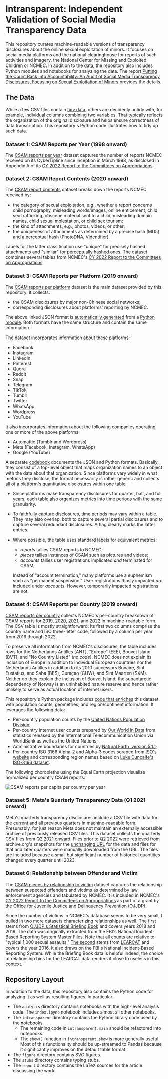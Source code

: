 # Intransparent: Independent Validation of Social Media Transparency Data

This repository curates machine-readable versions of transparency disclosures
about the online sexual exploitation of minors. It focuses on social media
platforms and the national clearinghouse for reports of such activities and
imagery, the National Center for Missing and Exploited Children or NCMEC. In
addition to the data, the repository also includes Python modules and notebooks
for analyzing the data. The report [Putting the Count Back Into Accountability:
An Audit of Social Media Transparency Disclosures, Focusing on Sexual
Exploitation of Minors](report/report.pdf) provides the details.


## The Data

While a few CSV files contain [tidy
data](https://vita.had.co.nz/papers/tidy-data.pdf), others are decidedly untidy
with, for example, individual columns combining two variables. That typically
reflects the organization of the original disclosure and helps ensure
correctness of data transcription. This repository's Python code illustrates how
to tidy up such data.


### Dataset 1: CSAM Reports per Year (1998 onward)

The [CSAM reports per year](data/csam-reports-per-year.csv) dataset captures the
number of reports NCMEC received on its CyberTipline since inception in March
1998, as disclosed in Appendix A of its [CY 2022 Report to the Committees on
Appropriations](https://www.missingkids.org/content/dam/missingkids/pdfs/OJJDP-NCMEC-Transparency_2022-Calendar-Year.pdf).


### Dataset 2: CSAM Report Contents (2020 onward)

The [CSAM report contents](data/csam-report-contents.csv) dataset breaks down
the reports NCMEC received by:

  * the category of sexual exploitation, e.g., whether a report concerns child
    pornography, misleading words/images, online enticement, child sex
    trafficking, obscene material sent to a child, misleading domain names,
    child sexual molestation, or child sex tourism;
  * the kind of attachments, e.g., photos, videos, or other;
  * the uniqueness of attachments as determined by a precise hash (MD5) and a
    perceptual hash (PhotoDNA, Videntifier).

Labels for the latter classification use "unique" for precisely hashed
attachments and "similar" for perceptually hashed ones. The dataset combines
several tables from NCMEC's [CY 2022 Report to the Committees on
Appropriations](https://www.missingkids.org/content/dam/missingkids/pdfs/OJJDP-NCMEC-Transparency_2022-Calendar-Year.pdf).


### Dataset 3: CSAM Reports per Platform (2019 onward)

The [CSAM reports per platform](data/csam-reports-per-platform.json) dataset is
the main dataset provided by this repository. It collects:

  * the CSAM disclosures by major non-Chinese social networks;
  * corresponding disclosures about platforms' reporting by NCMEC.

The above linked JSON format is [automatically
generated](intransparent/platform/export.py) from a [Python
module](intransparent/platform/data.py). Both formats have the same structure
and contain the same information.

The dataset incorporates information about these platforms:

  * Facebook
  * Instagram
  * LinkedIn
  * Pinterest
  * Quora
  * Reddit
  * Snap
  * Telegram
  * TikTok
  * Tumblr
  * Twitter
  * WhatsApp
  * Wordpress
  * YouTube

It also incorporates information about the following companies operating one or
more of the above platforms:

  * Automattic (Tumblr and Wordpress)
  * Meta (Facebook, Instagram, WhatsApp)
  * Google (YouTube)

A separate [codebook](codebook.md) documents the JSON and Python formats.
Basically, they consist of a top-level object that maps organization names to an
object with the data about that organization. Since platforms vary widely in
what metrics they disclose, the format necessarily is rather generic and
collects all of a platform's quantitative disclosures within one table:

  * Since platforms make transparency disclosures for quarter, half, and full
    years, each table also organizes metrics into time periods with the same
    granularity.
  * To faithfully capture disclosures, time periods may vary within a table.
    They may also overlap, both to capture several partial disclosures and to
    capture several redundant disclosures. A flag clearly marks the latter
    entries.
  * Where possible, the table uses standard labels for equivalent metrics:

      * _reports_ tallies CSAM reports to NCMEC;
      * _pieces_ tallies instances of CSAM such as pictures and videos;
      * _accounts_ tallies user registrations implicated *and* terminated
        for CSAM;

    Instead of "account termination," many platforms use a euphemism such as
    "permanent suspension." User registrations thusly impacted *are* included
    under *accounts*. However, temporarily impacted registrations are not.


### Dataset 4: CSAM Reports per Country (2019 onward)

[CSAM reports per country](data/csam-reports-per-country.csv) collects NCMEC's
per-country breakdown of CSAM reports for
[2019](https://www.missingkids.org/content/dam/missingkids/pdfs/2019-cybertipline-reports-by-country.pdf),
[2020](https://www.missingkids.org/content/dam/missingkids/pdfs/2020-reports-by-country.pdf),
[2021](https://www.missingkids.org/content/dam/missingkids/pdfs/2021-reports-by-country.pdf),
and
[2022](https://www.missingkids.org/content/dam/missingkids/pdfs/2022-reports-by-country.pdf)
in machine-readable form. The CSV table is mostly straightforward: Its first two
columns comprise the country name and ISO three-letter code, followed by a
column per year from 2019 through 2022.

To preserve all information from NCMEC's disclosures, the table includes rows
for the Netherlands Antilles (ANT), "Europe" (EEE), Bouvet Island (BVT), and "No
Country Listed" (*no code*). NCMEC does not explain its inclusion of Europe in
addition to individual European countries nor the Netherlands Antilles in
addition to its 2010 successors Bonaire, Sint Eustatius, and Saba (BES), Curaçao
(CUW), and Sint Maarten (SXM). Neither do they explain the inclusion of Bouvet
Island; the subantarctic dependency of Norway is an uninhabited nature reserve
and hence rather unlikely to serve as actual location of internet users.

This repository's Python package includes [code that
enriches](intransparent/country.py) this dataset with population counts,
geometries, and region/continent information. It leverages the following data:

  * Per-country population counts by the [United Nations Population
    Division](https://population.un.org/dataportal/data/indicators/49/locations/4,8,12,16,20,24,660,28,32,51,533,36,40,31,44,48,50,52,112,56,84,204,60,64,68,535,70,72,76,92,96,100,854,108,132,116,120,124,136,140,148,152,156,344,446,158,170,174,178,184,188,384,191,192,531,196,203,408,180,208,262,212,214,218,818,222,226,232,233,748,231,238,234,242,246,250,254,258,266,270,268,276,288,292,300,304,308,312,316,320,831,324,624,328,332,336,340,348,352,356,360,364,368,372,833,376,380,388,392,832,400,398,404,296,412,414,417,418,428,422,426,430,434,438,440,442,450,454,458,462,466,470,584,474,478,480,175,484,583,492,496,499,500,504,508,104,516,520,524,528,540,554,558,562,566,570,807,580,578,512,586,585,591,598,600,604,608,616,620,630,634,410,498,638,642,643,646,652,654,659,662,663,666,670,882,674,678,682,686,688,690,694,702,534,703,705,90,706,710,728,724,144,275,729,740,752,756,760,762,764,626,768,772,776,780,788,792,795,796,798,800,804,784,826,834,840,850,858,860,548,862,704,876,732,887,894,716/start/2019/end/2022/table/pivotbylocation);
  * Per-country internet user counts prepared by [Our World in
    Data](https://ourworldindata.org/internet) from statistics released by the
    International Telecommunication Union via WorldBank as well as the United
    Nations;
  * Administrative boundaries for countries by [Natural Earth, version
    5.1.1](https://www.naturalearthdata.com/downloads/110m-cultural-vectors/);
  * Per-country ISO 3166 Alpha-2 and Alpha-3 codes scraped from [ISO's
    website](https://www.iso.org/obp/ui/#search/code/) and corresponding region
    names based on [Luke Duncalfe's ISO-3166
    dataset](https://github.com/lukes/ISO-3166-Countries-with-Regional-Codes).

The following choropleths using the Equal Earth projection visualize normalized
per country CSAM reports:

![CSAM reports per capita per country per
year](https://raw.githubusercontent.com/apparebit/intransparent/boss/csam-reports-per-capita.svg)


### Dataset 5: Meta's Quarterly Transparency Data (Q1 2021 onward)

Meta's quarterly transparency disclosures include a CSV file with data for the
current and all previous quarters in machine-readable form. Presumably, for just
reason Meta does not maintain an externally accessible archive of previously
released CSV files. This dataset collects the quarterly CSV files from Q2 2021
onward. Files prior to Q2 2022 were retrieved from archive.org's snapshots for
the [unchanging URL](https://transparency.fb.com/sr/community-standards/) for
the data and files for that and later quarters were manually downloaded from the
URL. The files are included because a small but significant number of historical
quantities changed every quarter until 2023.


### Dataset 6: Relationship between Offender and Victim

The [CSAM pieces by relationship to
victim](data/csam-pieces-by-relationship-to-victim.csv) dataset captures the
relationship between suspected offenders and victims as determined by law
enforcement agencies and tabulated by NCMEC. It is included in NCMEC's [CY 2022
Report to the Committees on
Appropriations](https://www.missingkids.org/content/dam/missingkids/pdfs/OJJDP-NCMEC-Transparency_2022-Calendar-Year.pdf)
as part of a grant by the Office for Juvenile Justice and Delinquency
Prevention (OJJDP).

Since the number of victims in NCMEC's database seems to be very small, I pulled
in two more datasets characterizing relationships as well. [The
first](data/ojjdp-qa02403-2019.csv) stems from [OJJDP's Statistical Briefing
Book](https://www.ojjdp.gov/ojstatbb/victims/qa02403.asp?qaDate=2019) and covers
years 2018 and 2019. The data was originally extracted from the FBI's National
Incident-Based Reporting System Master Files. Note that all counts are relative
to "typical 1,000 sexual assaults." [The
second](data/learcat-relationship-2016.csv) stems from
[LEARCAT](https://learcat.bjs.ojp.gov) and covers the year 2016. It also draws
on the FBI's National Incident-Based Reporting System. While the Briefing Book
data is helpful indeed, the choice of relationship bins for the LEARCAT data
renders it close to useless in this context.


## Repository Layout

In addition to the data, this repository also contains the Python code for
analyzing it as well as resulting figures. In particular:

  - The `analysis` directory contains notebooks with the high-level analysis
    code. The `index.ipynb` notebook includes almost all other notebooks.
  - The `intransparent` directory contains the Python library code used by the
    notebooks.
      - The remaining code in `intransparent.main` should be refactored into
        notebooks.
      - The `show()` function in `intransparent.show` is more generally useful.
        Most of this functionality should be up-streamed to Pandas because it
        significantly improves on the default table format.
  - The `figure` directory contains SVG figures.
  - The `stubs` directory contains typing stubs.
  - The `report` directory contains the LaTeX sources for the article discussing
    the work.
